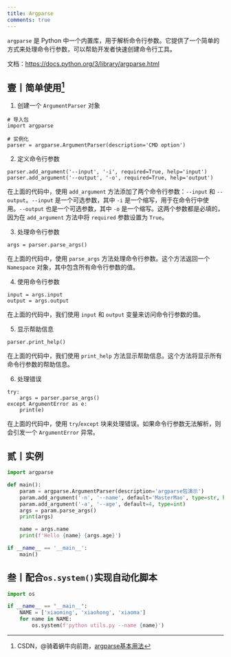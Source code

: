 ```yaml
---
title: Argparse
comments: true
---
```


`argparse` 是 Python 中一个内置库，用于解析命令行参数。它提供了一个简单的方式来处理命令行参数，可以帮助开发者快速创建命令行工具。

文档：https://docs.python.org/3/library/argparse.html


## 壹丨简单使用[^1]

1. 创建一个 `ArgumentParser` 对象
```
# 导入包
import argparse

# 实例化
parser = argparse.ArgumentParser(description='CMD option')
```
2. 定义命令行参数
```
parser.add_argument('--input', '-i', required=True, help='input')
parser.add_argument('--output', '-o', required=True, help='output')
```
在上面的代码中，使用 `add_argument` 方法添加了两个命令行参数：`--input` 和 `--output`。`--input` 是一个可选参数，其中 `-i` 是一个缩写，用于在命令行中使用。`--output` 也是一个可选参数，其中 `-o` 是一个缩写。这两个参数都是必填的，因为在 `add_argument` 方法中将 `required` 参数设置为 `True`。

3. 处理命令行参数
```
args = parser.parse_args()
```
在上面的代码中，使用 `parse_args` 方法处理命令行参数。这个方法返回一个 `Namespace` 对象，其中包含所有命令行参数的值。

4. 使用命令行参数
```
input = args.input
output = args.output
```
在上面的代码中，我们使用 `input` 和 `output` 变量来访问命令行参数的值。

5. 显示帮助信息
```
parser.print_help()
```
在上面的代码中，我们使用 `print_help` 方法显示帮助信息。这个方法将显示所有命令行参数的帮助信息。

6. 处理错误
```
try:
    args = parser.parse_args()
except ArgumentError as e:
    print(e)
```
在上面的代码中，使用 `try`/`except` 块来处理错误。如果命令行参数无法解析，则会引发一个 `ArgumentError` 异常。



## 贰丨实例

```python
import argparse

def main():
    param = argparse.ArgumentParser(description='argparse包演示')
    param.add_argument('-n', '--name', default='MasterMao', type=str, help='姓名')
    param.add_argument('-a', '--age', default=4, type=int)
    args = param.parse_args()
    print(args)

    name = args.name
    print(f'Hello {name} {args.age}')

if __name__ == '__main__':
    main()
```



## 叁丨配合`os.system()`实现自动化脚本

```python
import os

if __name__ == "__main__":
    NAME = ['xiaoming', 'xiaohong', 'xiaoma']
    for name in NAME:
        os.system(f'python utils.py --name {name}')
```




[^1]: CSDN，@骑着蜗牛向前跑，[argparse基本用法](https://blog.csdn.net/yy_diego/article/details/82851661)
